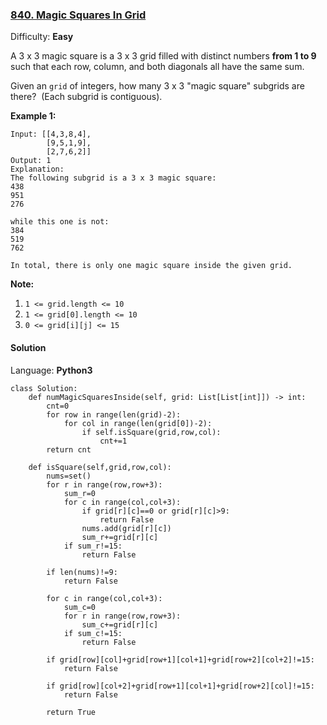 ### [840\. Magic Squares In Grid](https://leetcode.com/problems/magic-squares-in-grid/)

Difficulty: **Easy**


A 3 x 3 magic square is a 3 x 3 grid filled with distinct numbers **from 1 to 9** such that each row, column, and both diagonals all have the same sum.

Given an `grid` of integers, how many 3 x 3 "magic square" subgrids are there?  (Each subgrid is contiguous).

**Example 1:**

```
Input: [[4,3,8,4],
        [9,5,1,9],
        [2,7,6,2]]
Output: 1
Explanation: 
The following subgrid is a 3 x 3 magic square:
438
951
276

while this one is not:
384
519
762

In total, there is only one magic square inside the given grid.
```

**Note:**

1.  `1 <= grid.length <= 10`
2.  `1 <= grid[0].length <= 10`
3.  `0 <= grid[i][j] <= 15`


#### Solution

Language: **Python3**

```python3
class Solution:
    def numMagicSquaresInside(self, grid: List[List[int]]) -> int:
        cnt=0
        for row in range(len(grid)-2):
            for col in range(len(grid[0])-2):
                if self.isSquare(grid,row,col):
                    cnt+=1
        return cnt
    
    def isSquare(self,grid,row,col):
        nums=set()
        for r in range(row,row+3):
            sum_r=0
            for c in range(col,col+3):
                if grid[r][c]==0 or grid[r][c]>9:
                    return False
                nums.add(grid[r][c])
                sum_r+=grid[r][c]
            if sum_r!=15:
                return False
            
        if len(nums)!=9:
            return False
        
        for c in range(col,col+3):
            sum_c=0
            for r in range(row,row+3):
                sum_c+=grid[r][c]
            if sum_c!=15:
                return False
        
        if grid[row][col]+grid[row+1][col+1]+grid[row+2][col+2]!=15:
            return False
        
        if grid[row][col+2]+grid[row+1][col+1]+grid[row+2][col]!=15:
            return False
​
        return True
```